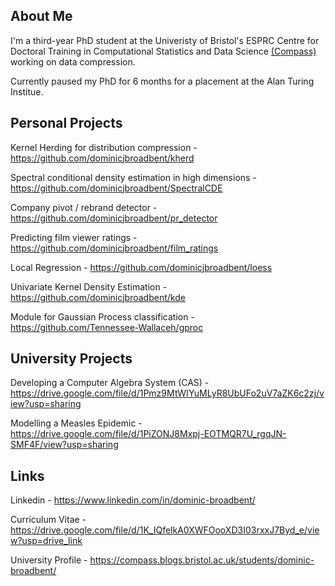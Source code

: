 ## About Me
I'm a third-year PhD student at the Univeristy of Bristol's ESPRC Centre for Doctoral Training in Computational Statistics and Data Science [(Compass)](https://www.bristol.ac.uk/cdt/compass/) working on data compression.

Currently paused my PhD for 6 months for a placement at the Alan Turing Institue.

## Personal Projects
Kernel Herding for distribution compression - https://github.com/dominicjbroadbent/kherd

Spectral conditional density estimation in high dimensions - https://github.com/dominicjbroadbent/SpectralCDE

Company pivot / rebrand detector - https://github.com/dominicjbroadbent/pr_detector

Predicting film viewer ratings - https://github.com/dominicjbroadbent/film_ratings

Local Regression - https://github.com/dominicjbroadbent/loess

Univariate Kernel Density Estimation - https://github.com/dominicjbroadbent/kde

Module for Gaussian Process classification - https://github.com/Tennessee-Wallaceh/gproc


## University Projects
Developing a Computer Algebra System (CAS) - https://drive.google.com/file/d/1Pmz9MtWIYuMLyR8UbUFo2uV7aZK6c2zj/view?usp=sharing

Modelling a Measles Epidemic - https://drive.google.com/file/d/1PiZONJ8Mxpj-EOTMQR7U_rgqJN-SMF4F/view?usp=sharing

## Links
Linkedin - https://www.linkedin.com/in/dominic-broadbent/

Curriculum Vitae - https://drive.google.com/file/d/1K_IQfelkA0XWFOooXD3I03rxxJ7Byd_e/view?usp=drive_link

University Profile - https://compass.blogs.bristol.ac.uk/students/dominic-broadbent/

